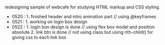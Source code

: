redesigning sample of webcafe for studying HTML markup and CSS styling.

  - 0520 : 1. finished header and intro animation part // using @keyframes
  - 0521 : 1. working on login box design
  - 0522 : 1. login box design is done // using flex box model and position absolute
           2. link btn is done // not using class but using nth-child() for giving css to each link box

